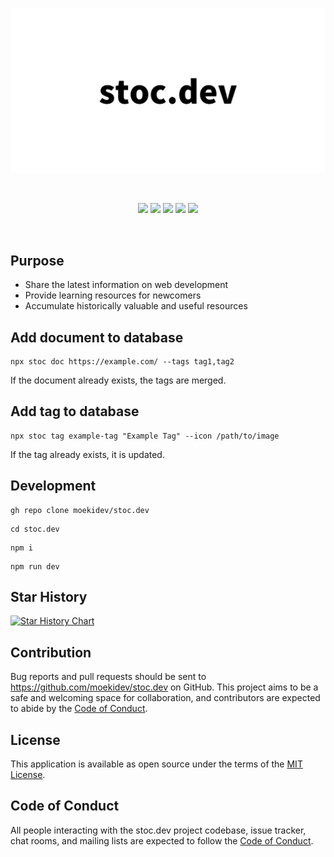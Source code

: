 <p align="center">
  <a href="https://stoc.dev" target="_blank" rel="noopener noreferrer">
    <img width="560" src="./static/ogp.png" alt="">
  </a>
</p>
<br/>
<p align="center">
<img src="https://img.shields.io/github/languages/top/moekidev/stoc.dev" />
<img src="https://img.shields.io/github/last-commit/moekidev/stoc.dev" />
<img src="https://img.shields.io/github/stars/moekidev/stoc.dev" />
<img src="https://img.shields.io/github/license/moekidev/stoc.dev" />
<img src="https://img.shields.io/discord/1146215375986511934" />
</p>
<br/>

## Purpose

- Share the latest information on web development
- Provide learning resources for newcomers
- Accumulate historically valuable and useful resources

## Add document to database

```
npx stoc doc https://example.com/ --tags tag1,tag2
```

If the document already exists, the tags are merged.

## Add tag to database

```
npx stoc tag example-tag "Example Tag" --icon /path/to/image
```

If the tag already exists, it is updated.

## Development

```
gh repo clone moekidev/stoc.dev
```

```
cd stoc.dev
```

```
npm i
```

```
npm run dev
```

## Star History

[![Star History Chart](https://api.star-history.com/svg?repos=moekidev/stoc.dev&type=Date)](https://star-history.com/#moekidev/stoc.dev)

## Contribution

Bug reports and pull requests should be sent to https://github.com/moekidev/stoc.dev on GitHub. This project aims to be a safe and welcoming space for collaboration, and contributors are expected to abide by the [Code of Conduct](https://github.com/moekidev/stoc.dev/blob/main/CODE_OF_CONDUCT.md).

## License

This application is available as open source under the terms of the [MIT License](https://opensource.org/licenses/MIT).

## Code of Conduct

All people interacting with the stoc.dev project codebase, issue tracker, chat rooms, and mailing lists are expected to follow the [Code of Conduct](https://github.com/moekidev/stoc.dev/blob/main/CODE_OF_CONDUCT.md).
